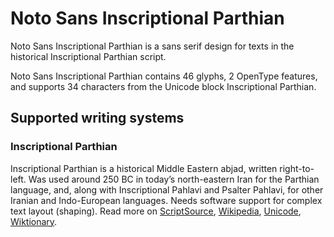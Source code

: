 
# Noto Sans Inscriptional Parthian

Noto Sans Inscriptional Parthian is a sans serif design for texts in the historical Inscriptional Parthian script. 

Noto Sans Inscriptional Parthian contains 46 glyphs, 2 OpenType features, and supports 34 characters from the Unicode block Inscriptional Parthian.


## Supported writing systems


### Inscriptional Parthian

Inscriptional Parthian is a historical Middle Eastern abjad, written right-to-left. Was used around 250 BC in today’s north-eastern Iran for the Parthian language, and, along with Inscriptional Pahlavi and Psalter Pahlavi, for other Iranian and Indo-European languages. Needs software support for complex text layout (shaping). Read more on [ScriptSource](https://scriptsource.org/scr/Prti), [Wikipedia](https://en.wikipedia.org/wiki/ISO_15924:Prti), [Unicode](https://www.unicode.org/versions/Unicode13.0.0/ch10.pdf#G32800), [Wiktionary](https://en.wiktionary.org/wiki/Category:Inscriptional_Parthian_script).

